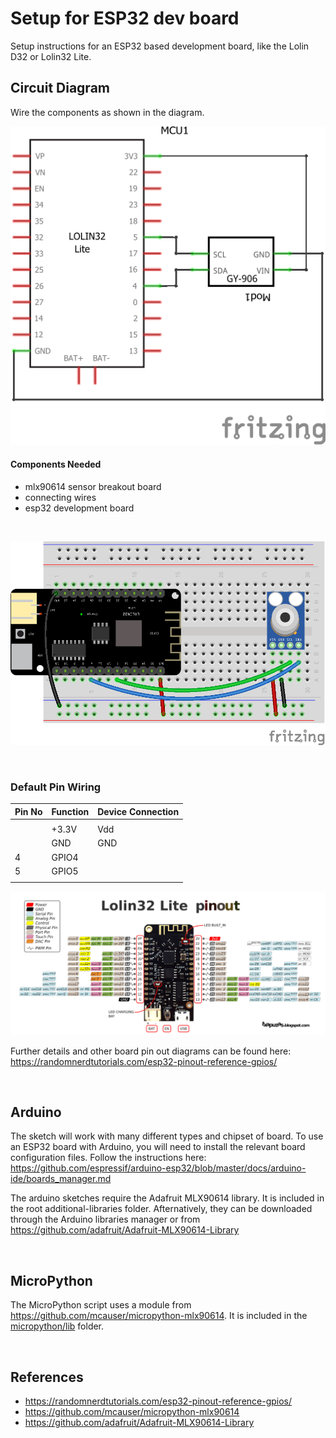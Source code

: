 # Setup for ESP32 dev board

Setup instructions for an ESP32 based development board, like the Lolin D32 or Lolin32 Lite.

## Circuit Diagram
Wire the components as shown in the diagram.

![circuit diagram](assets/esp32-mlx90614-sensor-circuit-diagram_schem.png)

#### Components Needed
* mlx90614 sensor breakout board
* connecting wires
* esp32 development board


<br />

![breadboard diagram](assets/esp32-mlx90614-sensor-circuit-diagram_bb.png)

<br />

### Default Pin Wiring

| Pin No | Function | Device Connection |
| --- | --- | --- |
|  |  |  |
|  | +3.3V | Vdd |
|  | GND | GND |
| 4 | GPIO4 |  | SDA |
| 5 | GPIO5 |  | SCL |
|  |  |  |

![pin diagram](assets/Lolin32_pinout03.png)

Further details and other board pin out diagrams can be found here: https://randomnerdtutorials.com/esp32-pinout-reference-gpios/

<br>

## Arduino

The sketch will work with many different types and chipset of board. To use an ESP32 board with Arduino, you will need to install the relevant board configuration files. Follow the instructions here: https://github.com/espressif/arduino-esp32/blob/master/docs/arduino-ide/boards_manager.md

The arduino sketches require the Adafruit MLX90614 library. It is included in the root additional-libraries folder. Afternatively, they can be downloaded through the Arduino libraries manager or from https://github.com/adafruit/Adafruit-MLX90614-Library

<br />

## MicroPython

The MicroPython script uses a module from https://github.com/mcauser/micropython-mlx90614. It is included in the [micropython/lib](micropython/lib) folder.

<br />

## References

- https://randomnerdtutorials.com/esp32-pinout-reference-gpios/
- https://github.com/mcauser/micropython-mlx90614
- https://github.com/adafruit/Adafruit-MLX90614-Library
